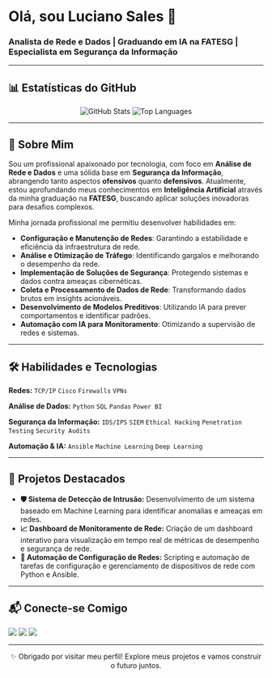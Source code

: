 # Olá, sou Luciano Sales 👋

### Analista de Rede e Dados | Graduando em IA na FATESG | Especialista em Segurança da Informação

---

## 📊 Estatísticas do GitHub

<p align="center">
  <img src="https://github-readme-stats.vercel.app/api?username=LucianoSales&show_icons=true&theme=dark&hide_border=true&bg_color=0d1117" alt="GitHub Stats"/>
  <img src="https://github-readme-stats.vercel.app/api/top-langs/?username=LucianoSales&layout=compact&theme=dark&hide_border=true&bg_color=0d1117" alt="Top Languages"/>
</p>

---

## 🚀 Sobre Mim

Sou um profissional apaixonado por tecnologia, com foco em **Análise de Rede e Dados** e uma sólida base em **Segurança da Informação**, abrangendo tanto aspectos **ofensivos** quanto **defensivos**. Atualmente, estou aprofundando meus conhecimentos em **Inteligência Artificial** através da minha graduação na **FATESG**, buscando aplicar soluções inovadoras para desafios complexos.

Minha jornada profissional me permitiu desenvolver habilidades em:

- **Configuração e Manutenção de Redes**: Garantindo a estabilidade e eficiência da infraestrutura de rede.
- **Análise e Otimização de Tráfego**: Identificando gargalos e melhorando o desempenho da rede.
- **Implementação de Soluções de Segurança**: Protegendo sistemas e dados contra ameaças cibernéticas.
- **Coleta e Processamento de Dados de Rede**: Transformando dados brutos em insights acionáveis.
- **Desenvolvimento de Modelos Preditivos**: Utilizando IA para prever comportamentos e identificar padrões.
- **Automação com IA para Monitoramento**: Otimizando a supervisão de redes e sistemas.

---

## 🛠️ Habilidades e Tecnologias

**Redes:**
`TCP/IP` `Cisco` `Firewalls` `VPNs`

**Análise de Dados:**
`Python` `SQL` `Pandas` `Power BI`

**Segurança da Informação:**
`IDS/IPS` `SIEM` `Ethical Hacking` `Penetration Testing` `Security Audits`

**Automação & IA:**
`Ansible` `Machine Learning` `Deep Learning`

---

## 📂 Projetos Destacados

- **🛡️ Sistema de Detecção de Intrusão:** Desenvolvimento de um sistema baseado em Machine Learning para identificar anomalias e ameaças em redes.
- **📈 Dashboard de Monitoramento de Rede:** Criação de um dashboard interativo para visualização em tempo real de métricas de desempenho e segurança de rede.
- **🤖 Automação de Configuração de Redes:** Scripting e automação de tarefas de configuração e gerenciamento de dispositivos de rede com Python e Ansible.

---

## 📬 Conecte-se Comigo

<p>
  <a href="https://www.linkedin.com/in/luciano-sales-network-data-analyst"><img src="https://img.shields.io/badge/-LinkedIn-0077B5?style=flat-square&logo=linkedin&logoColor=white"/></a>
  <a href="mailto:luciano.sales@example.com"><img src="https://img.shields.io/badge/-Email-D14836?style=flat-square&logo=gmail&logoColor=white"/></a>
  <a href="https://github.com/LucianoSales"><img src="https://img.shields.io/badge/-GitHub-181717?style=flat-square&logo=github&logoColor=white"/></a>
</p>

---

<p align="center">
  ✨ Obrigado por visitar meu perfil! Explore meus projetos e vamos construir o futuro juntos.
</p>
